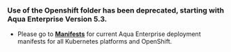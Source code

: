 ### Use of the Openshift folder has been deprecated, starting with Aqua Enterprise Version 5.3.

* Please go to [**Manifests**](https://github.com/aquasecurity/deployments/tree/5.3/orchestrators/kubernetes/manifests) for current Aqua Enterprise deployment manifests for all Kubernetes platforms and OpenShift.